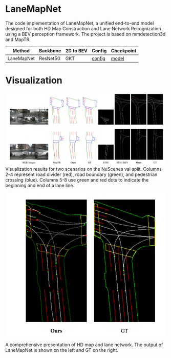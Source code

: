 # LaneMapNet
The code implementation of LaneMapNet,  a unified end-to-end model designed for both HD Map Construction and Lane Network Recognization using a BEV perception framework. The project is based on mmdetection3d and MapTR.

| Method | Backbone | 2D to BEV | Config | Checkpoint |
| ------ | ------- |  -------- | -------- | -------- |
| LaneMapNet | ResNet50 | GKT | [config][1]| [model][2] |

[1]:https://github.com/Zhutianyi7230/LaneMapNet/blob/master/projects/configs/lanemapnet/lanemapnet_tiny_r50_24e_.py
[2]:https://pan.baidu.com/s/1_JJRWWOklYyfFwoYj7rKHA?pwd=c9va

# Visualization

![Fig.6](/Fig/Figure6.png "")
Visualization results for two scenarios on the NuScenes val split. Columns 2-4 represent road divider (red), road boundary (green), and pedestrian crossing (blue). Columns 5-8 use green and red dots to indicate the beginning and end of a lane line.

![Fig.7](/Fig/Figure7.png "")

A comprehensive presentation of HD map and lane network. The output of LaneMapNet is shown on the left and GT on the right.
